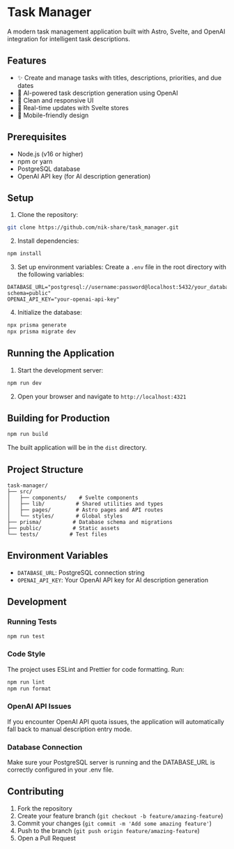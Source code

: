 # Task Manager

A modern task management application built with Astro, Svelte, and OpenAI integration for intelligent task descriptions.

## Features

- ✨ Create and manage tasks with titles, descriptions, priorities, and due dates
- 🤖 AI-powered task description generation using OpenAI
- 🎨 Clean and responsive UI
- 🔄 Real-time updates with Svelte stores
- 📱 Mobile-friendly design

## Prerequisites

- Node.js (v16 or higher)
- npm or yarn
- PostgreSQL database
- OpenAI API key (for AI description generation)

## Setup

1. Clone the repository:

```bash
git clone https://github.com/nik-share/task_manager.git
```

2. Install dependencies:

```bash
npm install
```

3. Set up environment variables:
   Create a `.env` file in the root directory with the following variables:

```env
DATABASE_URL="postgresql://username:password@localhost:5432/your_database?schema=public"
OPENAI_API_KEY="your-openai-api-key"
```

4. Initialize the database:

```bash
npx prisma generate
npx prisma migrate dev
```

## Running the Application

1. Start the development server:

```bash
npm run dev
```

2. Open your browser and navigate to `http://localhost:4321`

## Building for Production

```bash
npm run build
```

The built application will be in the `dist` directory.

## Project Structure

```
task-manager/
├── src/
│   ├── components/    # Svelte components
│   ├── lib/          # Shared utilities and types
│   ├── pages/        # Astro pages and API routes
│   └── styles/       # Global styles
├── prisma/          # Database schema and migrations
├── public/          # Static assets
└── tests/          # Test files
```

## Environment Variables

- `DATABASE_URL`: PostgreSQL connection string
- `OPENAI_API_KEY`: Your OpenAI API key for AI description generation

## Development

### Running Tests

```bash
npm run test
```

### Code Style

The project uses ESLint and Prettier for code formatting. Run:

```bash
npm run lint
npm run format
```

### OpenAI API Issues

If you encounter OpenAI API quota issues, the application will automatically fall back to manual description entry mode.

### Database Connection

Make sure your PostgreSQL server is running and the DATABASE_URL is correctly configured in your .env file.

## Contributing

1. Fork the repository
2. Create your feature branch (`git checkout -b feature/amazing-feature`)
3. Commit your changes (`git commit -m 'Add some amazing feature'`)
4. Push to the branch (`git push origin feature/amazing-feature`)
5. Open a Pull Request
